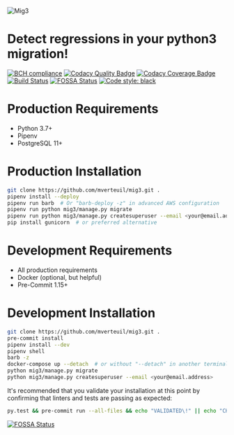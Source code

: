 ![Mig3](https://repository-images.githubusercontent.com/183804036/f4e59c00-69bb-11e9-96c5-6188c6a6f664)

# Detect regressions in your python3 migration!

[![BCH compliance](https://bettercodehub.com/edge/badge/mverteuil/mig3?branch=master)](https://bettercodehub.com/)
[![Codacy Quality Badge](https://api.codacy.com/project/badge/Grade/8fbaac0868ee4261915b7c48ba8ee881)](https://app.codacy.com/app/mverteuil/mig3?utm_source=github.com&utm_medium=referral&utm_content=mverteuil/mig3&utm_campaign=Badge_Grade_Dashboard)
[![Codacy Coverage Badge](https://api.codacy.com/project/badge/Coverage/79079a3fa54e49d4b6cfee5f3451737e)](https://www.codacy.com/app/mverteuil/mig3?utm_source=github.com&utm_medium=referral&utm_content=mverteuil/mig3&utm_campaign=Badge_Coverage)
[![Build Status](https://travis-ci.com/mverteuil/mig3.svg?branch=master)](https://travis-ci.com/mverteuil/mig3)
[![FOSSA Status](https://app.fossa.com/api/projects/git%2Bgithub.com%2Fmverteuil%2Fmig3.svg?type=shield)](https://app.fossa.com/projects/git%2Bgithub.com%2Fmverteuil%2Fmig3?ref=badge_shield)
[![Code style: black](https://img.shields.io/badge/code%20style-black-000000.svg)](https://github.com/python/black)

# Production Requirements

-   Python 3.7+
-   Pipenv
-   PostgreSQL 11+

# Production Installation

```zsh
git clone https://github.com/mverteuil/mig3.git .
pipenv install --deploy
pipenv run barb  # Or "barb-deploy -z" in advanced AWS configuration
pipenv run python mig3/manage.py migrate
pipenv run python mig3/manage.py createsuperuser --email <your@email.address>
pip install gunicorn  # or preferred alternative
```

# Development Requirements

-   All production requirements
-   Docker (optional, but helpful)
-   Pre-Commit 1.15+

# Development Installation

```zsh
git clone https://github.com/mverteuil/mig3.git .
pre-commit install
pipenv install --dev
pipenv shell
barb -z
docker-compose up --detach  # or without "--detach" in another terminal session
python mig3/manage.py migrate
python mig3/manage.py createsuperuser --email <your@email.address>
```

It's recommended that you validate your installation at this point by confirming that linters and tests are passing as expected:

```zsh
py.test && pre-commit run --all-files && echo "VALIDATED\!" || echo "CHECK YOUR INSTALLATION"
```

[![FOSSA Status](https://app.fossa.com/api/projects/git%2Bgithub.com%2Fmverteuil%2Fmig3.svg?type=large)](https://app.fossa.com/projects/git%2Bgithub.com%2Fmverteuil%2Fmig3?ref=badge_large)
